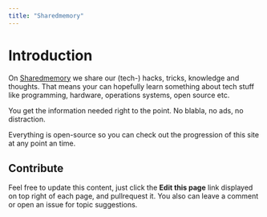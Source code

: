 ```yaml
---
title: "Sharedmemory"
---
```


# Introduction

On [Sharedmemory](https://github.com/braunbearded/sharedmemory) we share our (tech-) hacks, tricks, knowledge and thoughts. That means your can hopefully learn something about tech stuff like programming, hardware, operations systems, open source etc.

You get the information needed right to the point. No blabla, no ads, no distraction.

Everything is open-source so you can check out the progression of this site at any point an time.

## Contribute
Feel free to update this content, just click the **Edit this page** link displayed on top right of each page, and pullrequest it. You also can leave a comment or open an issue for topic suggestions.

